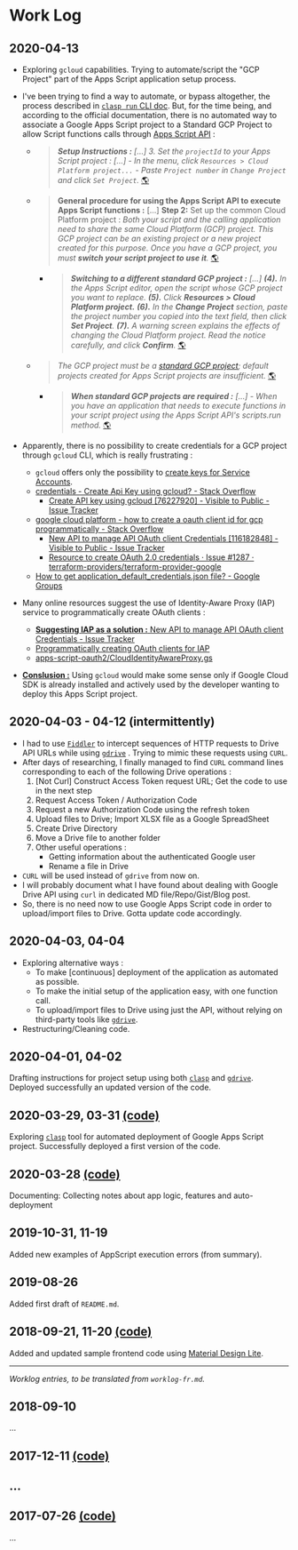 # Work Log

## 2020-04-13
- Exploring `gcloud` capabilities. Trying to automate/script the "GCP Project" part of the Apps Script application setup process.
- I've been trying to find a way to automate, or bypass altogether, the process described in [`clasp run` CLI doc](https://github.com/google/clasp/blob/master/docs/run.md). But, for the time being, and according to the official documentation, there is no automated way to associate a Google Apps Script project to a Standard GCP Project to allow Script functions calls through [Apps Script API](https://developers.google.com/apps-script/api/) :

    - > _**Setup Instructions :** […] 3. Set the `projectId` to your Apps Script project : […] - In the menu, click `Resources > Cloud Platform project...` - Paste `Project number` in `Change Project` and click `Set Project`._ [🌎](https://github.com/google/clasp/blob/master/docs/run.md#setup-instructions)
    - > **General procedure for using the Apps Script API to execute Apps Script functions :** [...] **Step 2:** Set up the common Cloud Platform project : _Both your script and the calling application need to share the same Cloud Platform (GCP) project. This GCP project can be an existing project or a new project created for this purpose. Once you have a GCP project, you must **switch your script project to use it**._ [🌎](https://developers.google.com/apps-script/api/how-tos/execute#step_2_set_up_the_common_cloud_platform_project)
        - > _**Switching to a different standard GCP project :** […] **(4).** In the Apps Script editor, open the script whose GCP project you want to replace. **(5).** Click **Resources > Cloud Platform project.** **(6).** In the **Change Project** section, paste the project number you copied into the text field, then click **Set Project**. **(7).** A warning screen explains the effects of changing the Cloud Platform project. Read the notice carefully, and click **Confirm**._ [🌎](https://developers.google.com/apps-script/guides/cloud-platform-projects#switching_to_a_different_standard_gcp_project)
    - > _The GCP project must be a [standard GCP project](https://developers.google.com/apps-script/guides/cloud-platform-projects#standard_cloud_platform_projects); default projects created for Apps Script projects are insufficient._ [🌎](https://developers.google.com/apps-script/api/how-tos/execute)
        - > _**When standard GCP projects are required :** […] - When you have an application that needs to execute functions in your script project using the Apps Script API's scripts.run method._ [🌎](https://developers.google.com/apps-script/guides/cloud-platform-projects#when_standard_gcp_projects_are_required)

- Apparently, there is no possibility to create credentials for a GCP project through `gcloud` CLI, which is really frustrating :
    - `gcloud` offers only the possibility to [create keys for Service Accounts](https://cloud.google.com/sdk/gcloud/reference/iam/service-accounts/keys/create).
    - [credentials - Create Api Key using gcloud? - Stack Overflow](https://stackoverflow.com/a/49465325)
        - [Create API key using gcloud [76227920] - Visible to Public - Issue Tracker](https://issuetracker.google.com/issues/76227920)
    - [google cloud platform - how to create a oauth client id for gcp programmatically - Stack Overflow](https://stackoverflow.com/questions/51549109/how-to-create-a-oauth-client-id-for-gcp-programmatically)
        - [New API to manage API OAuth client Credentials [116182848] - Visible to Public - Issue Tracker](https://issuetracker.google.com/issues/116182848#comment77)
        - [Resource to create OAuth 2.0 credentials · Issue #1287 · terraform-providers/terraform-provider-google](https://github.com/terraform-providers/terraform-provider-google/issues/1287)
    - [How to get application_default_credentials.json file? - Google Groups](https://groups.google.com/forum/#!topic/google-cloud-dev/I5uU7fO89-U)
- Many online resources suggest the use of Identity-Aware Proxy (IAP) service to programmatically create OAuth clients :
    - [**Suggesting IAP as a solution :** New API to manage API OAuth client Credentials - Issue Tracker](https://issuetracker.google.com/issues/116182848#comment75)
    - [Programmatically creating OAuth clients for IAP](https://cloud.google.com/iap/docs/programmatic-oauth-clients)
    - [apps-script-oauth2/CloudIdentityAwareProxy.gs](https://github.com/gsuitedevs/apps-script-oauth2/blob/master/samples/CloudIdentityAwareProxy.gs)
- **<u>Conslusion :</u>** Using `gcloud` would make some sense only if Google Cloud SDK is already installed and actively used by the developer wanting to deploy this Apps Script project.

## 2020-04-03 - 04-12 (intermittently)
- I had to use [`Fiddler`](https://superuser.com/a/1354620/291080) to intercept sequences of HTTP requests to Drive API URLs while using [`gdrive`](https://github.com/gdrive-org/gdrive) . Trying to mimic these requests using `CURL`.
- After days of researching, I finally managed to find `CURL` command lines corresponding to each of the following Drive operations :
    1. [Not Curl] Construct Access Token request URL; Get the code to use in the next step
    2. Request Access Token / Authorization Code
    3. Request a new Authorization Code using the refresh token
    4. Upload files to Drive; Import XLSX file as a Google SpreadSheet
    5. Create Drive Directory
    6. Move a Drive file to another folder
    7. Other useful operations :
        - Getting information about the authenticated Google user
        - Rename a file in Drive
- `CURL` will be used instead of `gdrive` from now on.
- I will probably document what I have found about dealing with Google Drive API using `curl` in dedicated MD file/Repo/Gist/Blog post.
- So, there is no need now to use Google Apps Script code in order to upload/import files to Drive. Gotta update code accordingly.

## 2020-04-03, 04-04
- Exploring alternative ways :
    - To make [continuous] deployment of the application as automated as possible.
    - To make the initial setup of the application easy, with one function call.
    - To upload/import files to Drive using just the API, without relying on third-party tools like [`gdrive`](https://github.com/gdrive-org/gdrive).
- Restructuring/Cleaning code.

## 2020-04-01, 04-02
Drafting instructions for project setup using both [`clasp`](https://github.com/google/clasp) and [`gdrive`](https://github.com/gdrive-org/gdrive). Deployed successfully an updated version of the code.

## 2020-03-29, 03-31 [(code)](https://github.com/amindeed/Gmail-AutoResponder/tree/4de2d9853bd5d869f795209ae16459321bd1db0f/app)
Exploring [`clasp`](https://github.com/google/clasp) tool for automated deployment of Google Apps Script project. Successfully deployed a first version of the code.

## 2020-03-28 [(code)](https://github.com/amindeed/Gmail-AutoResponder/commit/de9ba3b6137a64de4cd3815f814324f02d179169#diff-deb3f38e414de594d3421071ed162325)
Documenting: Collecting notes about app logic, features and auto-deployment

## 2019-10-31, 11-19
Added new examples of AppScript execution errors (from summary).

## 2019-08-26
Added first draft of `README.md`.

## 2018-09-21, 11-20 [(code)](https://github.com/amindeed/Gmail-AutoResponder/tree/2e255b5b9d820964334adf4cda92997e3f1085e5/app/frontend)

Added and updated sample frontend code using [Material Design Lite](https://getmdl.io/components/index.html).

----------------

*Worklog entries, to be translated from `worklog-fr.md`.*

## 2018-09-10
…

## 2017-12-11 [(code)](https://github.com/amindeed/Gmail-Autoresponder/blob/323bb1078531ae50034ddcaa058ff43d0dafdd5e/app/Archive_log.js)


## …

## 2017-07-26 [(code)](https://github.com/amindeed/Gmail-Autoresponder/blob/52cb442af57432b3a2a4068077d0438806896a43/Code.js)
…
